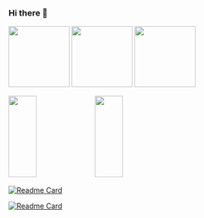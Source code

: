 ### Hi there 👋

<!--
**cezres/cezres** is a ✨ _special_ ✨ repository because its `README.md` (this file) appears on your GitHub profile.

Here are some ideas to get you started:

- 🔭 I’m currently working on ...
- 🌱 I’m currently learning ...
- 👯 I’m looking to collaborate on ...
- 🤔 I’m looking for help with ...
- 💬 Ask me about ...
- 📫 How to reach me: ...
- 😄 Pronouns: ...
- ⚡ Fun fact: ...
-->

<p align="left">
  <img src="https://github-readme-stats.vercel.app/api?username=cezres&show_icons=true&locale=en" height="120">
  <img src="https://github-readme-streak-stats.herokuapp.com/?user=cezres&" height="120">
  <img src="https://github-readme-stats.vercel.app/api/top-langs?username=cezres&show_icons=true&locale=en&layout=compact&hide=c,lua,ruby,c++" height="120">
</p>


<p align="left">
  <img src="https://github-readme-stats.vercel.app/api/pin/?username=citahub&repo=cyton-ios" width="33%" height="160">
  <img src="https://github-readme-stats.vercel.app/api/pin/?username=cezres&repo=task_manager" width="33%" height="160">
</p>



[![Readme Card](https://github-readme-stats.vercel.app/api/pin/?username=citahub&repo=cyton-ios)](https://github.com/citahub/cyton-ios)

[![Readme Card](https://github-readme-stats.vercel.app/api/pin/?username=anuraghazra&repo=github-readme-stats)](https://github.com/cezres/task_manager)
